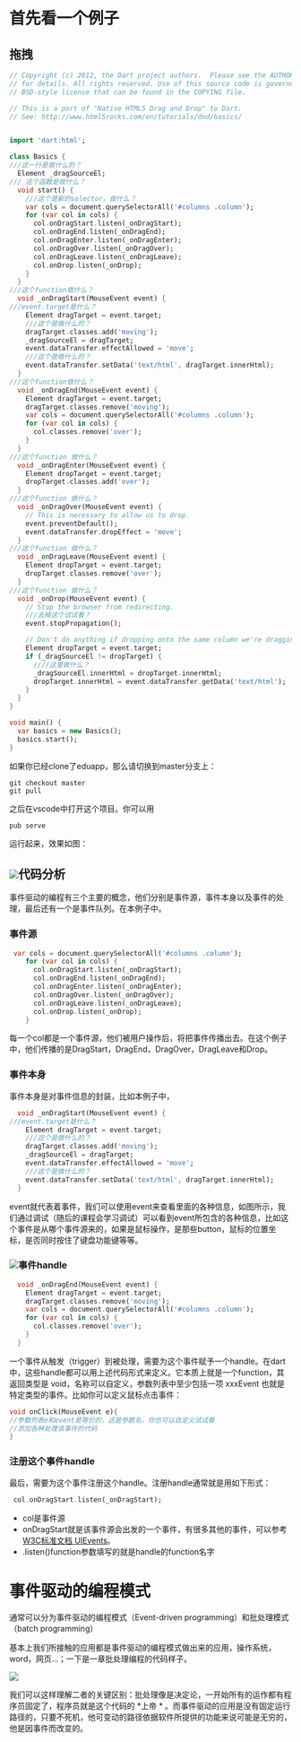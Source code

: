 # 首先看一个例子

## 拖拽

```dart
// Copyright (c) 2012, the Dart project authors.  Please see the AUTHORS file
// for details. All rights reserved. Use of this source code is governed by a
// BSD-style license that can be found in the COPYING file.

// This is a port of "Native HTML5 Drag and Drop" to Dart.
// See: http://www.html5rocks.com/en/tutorials/dnd/basics/


import 'dart:html';

class Basics {
///这一行是做什么的？
  Element _dragSourceEl;
/// 这个函数是做什么？
  void start() {
    ///这个是新的selector，做什么？
    var cols = document.querySelectorAll('#columns .column');
    for (var col in cols) {
      col.onDragStart.listen(_onDragStart);
      col.onDragEnd.listen(_onDragEnd);
      col.onDragEnter.listen(_onDragEnter);
      col.onDragOver.listen(_onDragOver);
      col.onDragLeave.listen(_onDragLeave);
      col.onDrop.listen(_onDrop);
    }
  }
///这个function做什么？
  void _onDragStart(MouseEvent event) {
///event.target是什么？
    Element dragTarget = event.target;
    ///这个是做什么的？
    dragTarget.classes.add('moving');
    _dragSourceEl = dragTarget;
    event.dataTransfer.effectAllowed = 'move';
    ///这个是做什么的？
    event.dataTransfer.setData('text/html', dragTarget.innerHtml);
  }
///这个function做什么？
  void _onDragEnd(MouseEvent event) {
    Element dragTarget = event.target;
    dragTarget.classes.remove('moving');
    var cols = document.querySelectorAll('#columns .column');
    for (var col in cols) {
      col.classes.remove('over');
    }
  }
///这个function 做什么？
  void _onDragEnter(MouseEvent event) {
    Element dropTarget = event.target;
    dropTarget.classes.add('over');
  }
///这个function 做什么？
  void _onDragOver(MouseEvent event) {
    // This is necessary to allow us to drop.
    event.preventDefault();
    event.dataTransfer.dropEffect = 'move';
  }
///这个function 做什么？
  void _onDragLeave(MouseEvent event) {
    Element dropTarget = event.target;
    dropTarget.classes.remove('over');
  }
///这个function 做什么？
  void _onDrop(MouseEvent event) {
    // Stop the browser from redirecting.
    ///去掉这个试试看？
    event.stopPropagation();

    // Don't do anything if dropping onto the same column we're dragging.
    Element dropTarget = event.target;
    if (_dragSourceEl != dropTarget) {
      ////这里做什么？
      _dragSourceEl.innerHtml = dropTarget.innerHtml;
      dropTarget.innerHtml = event.dataTransfer.getData('text/html');
    }
  }
}

void main() {
  var basics = new Basics();
  basics.start();
}
```

如果你已经clone了eduapp，那么请切换到master分支上：

```
git checkout master
git pull
```

之后在vscode中打开这个项目。你可以用

```
pub serve
```

运行起来，效果如图：

## ![](/assets/dnd.png)代码分析

事件驱动的编程有三个主要的概念，他们分别是事件源，事件本身以及事件的处理，最后还有一个是事件队列。在本例子中。

### 事件源

```dart
 var cols = document.querySelectorAll('#columns .column');
    for (var col in cols) {
      col.onDragStart.listen(_onDragStart);
      col.onDragEnd.listen(_onDragEnd);
      col.onDragEnter.listen(_onDragEnter);
      col.onDragOver.listen(_onDragOver);
      col.onDragLeave.listen(_onDragLeave);
      col.onDrop.listen(_onDrop);
    }
```

每一个col都是一个事件源，他们被用户操作后，将把事件传播出去。在这个例子中，他们传播的是DragStart，DragEnd，DragOver，DragLeave和Drop。

### 事件本身

事件本身是对事件信息的封装，比如本例子中，

```dart
  void _onDragStart(MouseEvent event) {
///event.target是什么？
    Element dragTarget = event.target;
    ///这个是做什么的？
    dragTarget.classes.add('moving');
    _dragSourceEl = dragTarget;
    event.dataTransfer.effectAllowed = 'move';
    ///这个是做什么的？
    event.dataTransfer.setData('text/html', dragTarget.innerHtml);
  }
```

event就代表着事件，我们可以使用event来查看里面的各种信息，如图所示，我们通过调试（随后的课程会学习调试）可以看到event所包含的各种信息，比如这个事件是从哪个事件源来的，如果是鼠标操作，是那些button，鼠标的位置坐标，是否同时按住了键盘功能键等等。

### ![](/assets/event.png)事件handle

```dart
  void _onDragEnd(MouseEvent event) {
    Element dragTarget = event.target;
    dragTarget.classes.remove('moving');
    var cols = document.querySelectorAll('#columns .column');
    for (var col in cols) {
      col.classes.remove('over');
    }
  }
```

一个事件从触发（trigger）到被处理，需要为这个事件赋予一个handle。在dart中，这些handle都可以用上述代码形式来定义。它本质上就是一个function，其返回类型是 void，名称可以自定义，参数列表中至少包括一项 xxxEvent 也就是特定类型的事件。比如你可以定义鼠标点击事件：

```dart
void onClick(MouseEvent e){
//参数列表e和event是等价的，这是参数名，你也可以自定义试试看
//添加各种处理该事件的代码
}
```

### 注册这个事件handle

最后，需要为这个事件注册这个handle。注册handle通常就是用如下形式：

```dart
 col.onDragStart.listen(_onDragStart);
```

* col是事件源
* onDragStart就是该事件源会出发的一个事件，有很多其他的事件，可以参考 [W3C标准文档 UIEvents](https://www.w3.org/TR/uievents/#events-uievent-types)。
* .listen\(\)function参数填写的就是handle的function名字

# 事件驱动的编程模式

通常可以分为事件驱动的编程模式（Event-driven programming）和批处理模式（batch programming）

基本上我们所接触的应用都是事件驱动的编程模式做出来的应用，操作系统，word，网页...；一下是一章批处理编程的代码样子。

![](/assets/batchprogramming.png)

我们可以这样理解二者的关键区别：批处理像是决定论，一开始所有的运作都有程序员固定了，程序员就是这个代码的 \*上帝 \* 。而事件驱动的应用是没有固定运行路径的，只要不死机，他可变动的路径依据软件所提供的功能来说可能是无穷的，他是因事件而改变的。

